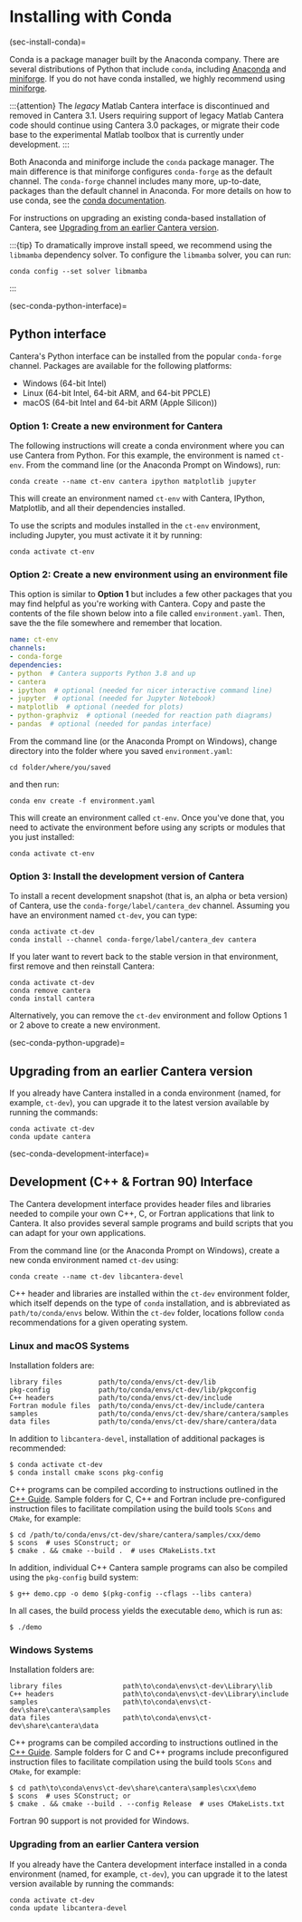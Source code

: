 # Installing with Conda

(sec-install-conda)=

Conda is a package manager built by the Anaconda company. There are several
distributions of Python that include `conda`, including [Anaconda][anaconda] and
[miniforge][miniforge]. If you do not have conda installed, we highly recommend using
[miniforge][miniforge].

[anaconda]: https://www.anaconda.com/download#Downloads
[miniforge]: https://github.com/conda-forge/miniforge?tab=readme-ov-file#install

:::{attention}
The *legacy* Matlab Cantera interface is discontinued and removed in Cantera 3.1. Users
requiring support of legacy Matlab Cantera code should continue using Cantera 3.0
packages, or migrate their code base to the experimental Matlab toolbox that is
currently under development.
:::

Both Anaconda and miniforge include the `conda` package manager. The main difference is
that miniforge configures `conda-forge` as the default channel. The `conda-forge`
channel includes many more, up-to-date, packages than the default channel in Anaconda.
For more details on how to use conda, see the
[conda documentation](https://docs.conda.io/projects/conda/en/latest/user-guide/index.html).

For instructions on upgrading an existing conda-based installation of Cantera, see
[Upgrading from an earlier Cantera version](sec-conda-python-upgrade).

:::{tip}
To dramatically improve install speed, we recommend using the `libmamba` dependency
solver. To configure the `libmamba` solver, you can run:

```shell
conda config --set solver libmamba
```
:::

(sec-conda-python-interface)=

## Python interface

Cantera's Python interface can be installed from the popular `conda-forge` channel.
Packages are available for the following platforms:

- Windows (64-bit Intel)
- Linux (64-bit Intel, 64-bit ARM, and 64-bit PPCLE)
- macOS (64-bit Intel and 64-bit ARM (Apple Silicon))

### Option 1: Create a new environment for Cantera

The following instructions will create a conda environment where you can use Cantera
from Python. For this example, the environment is named `ct-env`. From the command
line (or the Anaconda Prompt on Windows), run:

```shell
conda create --name ct-env cantera ipython matplotlib jupyter
```

This will create an environment named `ct-env` with Cantera, IPython, Matplotlib, and
all their dependencies installed.

To use the scripts and modules installed in the `ct-env` environment, including Jupyter,
you must activate it it by running:

```shell
conda activate ct-env
```

### Option 2: Create a new environment using an environment file

This option is similar to **Option 1** but includes a few other packages that you may
find helpful as you're working with Cantera. Copy and paste the contents of the file
shown below into a file called `environment.yaml`. Then, save the the file somewhere and
remember that location.

```yaml
name: ct-env
channels:
- conda-forge
dependencies:
- python  # Cantera supports Python 3.8 and up
- cantera
- ipython  # optional (needed for nicer interactive command line)
- jupyter  # optional (needed for Jupyter Notebook)
- matplotlib  # optional (needed for plots)
- python-graphviz  # optional (needed for reaction path diagrams)
- pandas  # optional (needed for pandas interface)
```

From the command line (or the Anaconda Prompt on Windows), change directory into the
folder where you saved `environment.yaml`:

```shell
cd folder/where/you/saved
```

and then run:

```shell
conda env create -f environment.yaml
```

This will create an environment called `ct-env`. Once you've done that, you need to
activate the environment before using any scripts or modules that you just installed:

```shell
conda activate ct-env
```

### Option 3: Install the development version of Cantera

To install a recent development snapshot (that is, an alpha or beta version) of Cantera,
use the `conda-forge/label/cantera_dev` channel. Assuming you have an environment named `ct-dev`,
you can type:

```shell
conda activate ct-dev
conda install --channel conda-forge/label/cantera_dev cantera
```

If you later want to revert back to the stable version in that environment, first remove
and then reinstall Cantera:

```shell
conda activate ct-dev
conda remove cantera
conda install cantera
```

Alternatively, you can remove the `ct-dev` environment and follow Options 1 or 2 above
to create a new environment.

(sec-conda-python-upgrade)=

## Upgrading from an earlier Cantera version

If you already have Cantera installed in a conda environment (named, for example,
`ct-dev`), you can upgrade it to the latest version available by running the commands:

```shell
conda activate ct-dev
conda update cantera
```

(sec-conda-development-interface)=

## Development (C++ & Fortran 90) Interface

The Cantera development interface provides header files and libraries needed to compile
your own C++, C, or Fortran applications that link to Cantera. It also provides several
sample programs and build scripts that you can adapt for your own applications.

From the command line (or the Anaconda Prompt on Windows), create a new conda
environment named `ct-dev` using:

```shell
conda create --name ct-dev libcantera-devel
```

C++ header and libraries are installed within the `ct-dev` environment folder, which
itself depends on the type of `conda` installation, and is abbreviated as
`path/to/conda/envs` below. Within the `ct-dev` folder, locations follow `conda`
recommendations for a given operating system.

### Linux and macOS Systems

Installation folders are:

```shell
library files         path/to/conda/envs/ct-dev/lib
pkg-config            path/to/conda/envs/ct-dev/lib/pkgconfig
C++ headers           path/to/conda/envs/ct-dev/include
Fortran module files  path/to/conda/envs/ct-dev/include/cantera
samples               path/to/conda/envs/ct-dev/share/cantera/samples
data files            path/to/conda/envs/ct-dev/share/cantera/data
```

In addition to `libcantera-devel`, installation of additional packages is recommended:

```shell
$ conda activate ct-dev
$ conda install cmake scons pkg-config
```

C++ programs can be compiled according to instructions outlined in the [C++
Guide](/userguide/compiling-cxx). Sample folders for C, C++ and Fortran include
pre-configured instruction files to facilitate compilation using the build tools `SCons`
and `CMake`, for example:

```shell
$ cd /path/to/conda/envs/ct-dev/share/cantera/samples/cxx/demo
$ scons  # uses SConstruct; or
$ cmake . && cmake --build .  # uses CMakeLists.txt
```

In addition, individual C++ Cantera sample programs can also be compiled using the
`pkg-config` build system:

```shell
$ g++ demo.cpp -o demo $(pkg-config --cflags --libs cantera)
```

In all cases, the build process yields the executable `demo`, which is run as:

```shell
$ ./demo
```

### Windows Systems

Installation folders are:

```shell
library files               path\to\conda\envs\ct-dev\Library\lib
C++ headers                 path\to\conda\envs\ct-dev\Library\include
samples                     path\to\conda\envs\ct-dev\share\cantera\samples
data files                  path\to\conda\envs\ct-dev\share\cantera\data
```

C++ programs can be compiled according to instructions outlined in the
[C++ Guide](/userguide/compiling-cxx). Sample folders for C and C++ programs include
preconfigured instruction files to facilitate compilation using the build tools `SCons`
and `CMake`, for example:

```shell
$ cd path\to\conda\envs\ct-dev\share\cantera\samples\cxx\demo
$ scons  # uses SConstruct; or
$ cmake . && cmake --build . --config Release  # uses CMakeLists.txt
```

Fortran 90 support is not provided for Windows.

### Upgrading from an earlier Cantera version

If you already have the Cantera development interface installed in a conda environment
(named, for example, `ct-dev`), you can upgrade it to the latest version available by
running the commands:

```shell
conda activate ct-dev
conda update libcantera-devel
```
